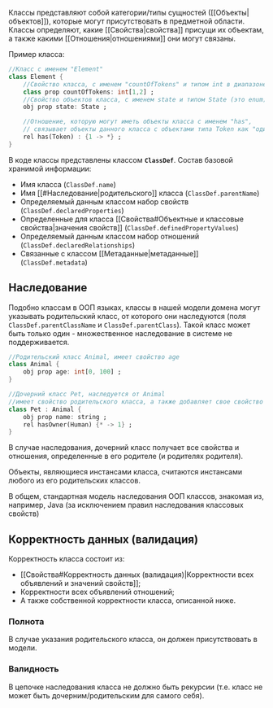 Классы представляют собой категории/типы сущностей ([[Объекты|объектов]]), которые могут присутствовать в предметной области. Классы определяют, какие [[Свойства|свойства]] присущи их объектам, а также какими [[Отношения|отношениями]] они могут связаны.

Пример класса:
```Dart
//Класс с именем "Element"
class Element {
	//Свойство класса, с именем "countOfTokens" и типом int в диапазоне 1-2
	class prop countOfTokens: int[1,2] ;
	//Свойство объектов класса, с именем state и типом State (это enum)
	obj prop state: State ;

	//Отношение, которую могут иметь объекты класса с именем "has",
	// связывает объекты данного класса с объектами типа Token как "один-ко-многим"
	rel has(Token) : {1 -> *} ;
} 
```

В коде классы представлены классом **`ClassDef`**.
Состав базовой хранимой информации:
- Имя класса (`ClassDef.name`)
- Имя [[#Наследование|родительского]] класса (`ClassDef.parentName`)
- Определяемый данным классом набор свойств (`ClassDef.declaredProperties`)
- Определенные для класса [[Свойства#Объектные и классовые свойства|значения свойств]] (`ClassDef.definedPropertyValues`)
- Определяемый данным классом набор отношений (`ClassDef.declaredRelationships`)
- Связанные с классом [[Метаданные|метаданные]] (`ClassDef.metadata`)
## Наследование

Подобно классам в ООП языках, классы в нашей модели домена могут указывать родительский класс, от которого они наследуются (поля `ClassDef.parentClassName` и `ClassDef.parentClass`). Такой класс может быть только один - множественное наследование в системе не поддерживается.

```Dart
//Родительский класс Animal, имеет свойство age
class Animal {
	obj prop age: int[0, 100] ;
}

//Дочерний класс Pet, наследуется от Animal
//имеет свойство родительского класса, а также добавляет свое свойство и отношения
class Pet : Animal {
	obj prop name: string ;
	rel hasOwner(Human) {* -> 1} ;
}
```

В случае наследования, дочерний класс получает все свойства и отношения, определенные в его родителе (и родителях родителя).

Объекты, являющиеся инстансами класса, считаются инстансами любого из его родительских классов.

В общем, стандартная модель наследования ООП классов, знакомая из, например, Java (за исключением правил наследования классовых свойств)

## Корректность данных (валидация)

Корректность класса состоит из:
- [[Свойства#Корректность данных (валидация)|Корректности всех объявлений и значений свойств]];
- Корректности всех объявлений отношений;
- А также собственной корректности класса, описанной ниже.
### Полнота

В случае указания родительского класса, он должен присутствовать в модели.
### Валидность

В цепочке наследования класса не должно быть рекурсии (т.е. класс не может быть дочерним/родительским для самого себя).

